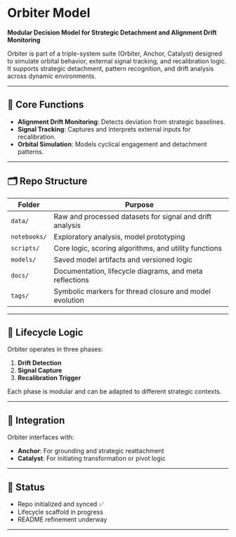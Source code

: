 # Orbiter Model

**Modular Decision Model for Strategic Detachment and Alignment Drift Monitoring**

Orbiter is part of a triple-system suite (Orbiter, Anchor, Catalyst) designed to simulate orbital behavior, external signal tracking, and recalibration logic. It supports strategic detachment, pattern recognition, and drift analysis across dynamic environments.

---

## 🧠 Core Functions
- **Alignment Drift Monitoring**: Detects deviation from strategic baselines.
- **Signal Tracking**: Captures and interprets external inputs for recalibration.
- **Orbital Simulation**: Models cyclical engagement and detachment patterns.

---

## 🗂️ Repo Structure
| Folder      | Purpose                                                  |
|-------------|----------------------------------------------------------|
| `data/`     | Raw and processed datasets for signal and drift analysis |
| `notebooks/`| Exploratory analysis, model prototyping                  |
| `scripts/`  | Core logic, scoring algorithms, and utility functions    |
| `models/`   | Saved model artifacts and versioned logic                |
| `docs/`     | Documentation, lifecycle diagrams, and meta reflections  |
| `tags/`     | Symbolic markers for thread closure and model evolution  |

---

## 🔄 Lifecycle Logic
Orbiter operates in three phases:
1. **Drift Detection**
2. **Signal Capture**
3. **Recalibration Trigger**

Each phase is modular and can be adapted to different strategic contexts.

---

## 🧭 Integration
Orbiter interfaces with:
- **Anchor**: For grounding and strategic reattachment
- **Catalyst**: For initiating transformation or pivot logic

---

## 🧪 Status
- Repo initialized and synced ✅
- Lifecycle scaffold in progress
- README refinement underway

---


